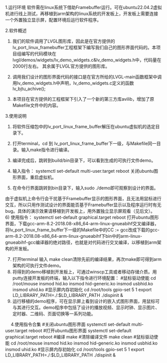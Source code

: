 1.运行环境
软件需在linux系统下借助Framebuffer运行。可在ubuntu22.04.2虚拟机进行线上测试，再移植到arm架构的linux系统的开发板上，开发板上需要连接一个外置独立显示屏，配置环境后运行软件程序。
 
2.软件概述
1)	我们的软件调用了LVGL图形库，因此是在官方提供的lv_port_linux_framebuffer工程框架下编写我们自己的图形界面代码的。本项目组编写的代码模块在lvgl/demos/widgets/lv_demo_widgets.c&lv_demo_widgets.h中，代码量在2000行左右。
其余属于LVGL官方提供的图形库。
 
2)	调用我们设计的图形界面代码的接口是在官方所给的LVGL-main函数框架中调用lv_demo_widgets.h中声明，lv_demo_widgets.c定义的函数lv_bjtu_achive();
 
3)	本项目在官方提供的工程框架下引入了一个新的第三方库avilib，增加了原Makefile文件中的内容。
 
3.使用说明
1)	将软件压缩包中的lv_port_linux_frame_buffer解压在ubuntu虚拟机的选定目录下。
2)	打开terminal，cd 到 lv_port_linux_frame_buffer下一级，与Makefile同一目录。输入make指令进行编译。
 
3)	编译完成后，跳转到build/bin目录下，可以看到生成的可执行文件demo。
 
4)	输入指令： systemctl set-default multi-user.target
              reboot
关闭ubuntu图形界面，重启虚拟机。
 
5)	在命令行界面跳转到bin目录下，输入sudo ./demo即可观察到设计的界面。

由于虚拟机上命令行会干扰基于Framebuffer显示的图形界面，且无法用鼠标进行交互，所以只用作测试设计的界面能否基于Framebuffer显示以及程序运行时有无bug。具体的演示效果请移植到开发板上，用外置独立显示屏观看（见后文）。
 
6)	使用指令： systemctl set-default graphical.target
              reboot
打开ubuntu图形界面，下载gcc-arm-8.2-2018.08-x86_64-arm-linux-gnueabihf交叉编译器，将lv_port_linux_frame_buffer下一级的Makefile中的CC  :=   gcc改成下载的gcc-arm-8.2-2018.08-x86_64-arm-linux-gnueabihf下bin中的arm-linux-gnueabihf-gcc编译器的绝对路径，也就是对代码进行交叉编译，以移植到arm架构的开发板。
 
7)	打开terminal 输入 make clean清除先前的编译结果，再次make即可得到arm架构的可执行文件demo。
 
8)	将得到的demo移植到开发板上，可通过winscp工具或者移动存储介质。用putty连接开发板的终端，输入以下指令进行环境配置：
#鼠标驱动使能
cd /root/mouse
insmod hid.ko
insmod hid-generic.ko
insmod usbhid.ko
insmod uhid.ko
#显示屏内存初始化
cd /root/tools
gpio-set 5 1
export LD_LIBRARY_PATH=./:$LD_LIBRARY_PATH
./dispinit &
 
9)	运行移植的demo程序，可在显示屏上看到设计的嵌入式图形界面，用鼠标可与其进行交互。demo程序中包括了设计的播放视频、显示时钟、显示图片、定时器、二维码、页面切换等一系列功能。
 
 
4.使用指令合集
#关闭ubuntu图形界面
systemctl set-default multi-user.target
reboot
#打开ubuntu图形界面
systemctl set-default graphical.target
reboot
#编译
make
#清除编译文件
make clean
#鼠标驱动使能
cd /root/mouse
insmod hid.ko
insmod hid-generic.ko
insmod usbhid.ko
insmod uhid.ko
#显示屏内存初始化
cd /root/tools
gpio-set 5 1
export LD_LIBRARY_PATH=./:$LD_LIBRARY_PATH
./dispinit &
